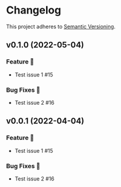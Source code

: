 # Changelog

This project adheres to [Semantic Versioning](http://semver.org/).

## v0.1.0 (2022-05-04)

### Feature 🎉

- Test issue 1 #15

### Bug Fixes 🐛

- Test issue 2 #16

## v0.0.1 (2022-04-04)

### Feature 🎉

- Test issue 1 #15

### Bug Fixes 🐛

- Test issue 2 #16